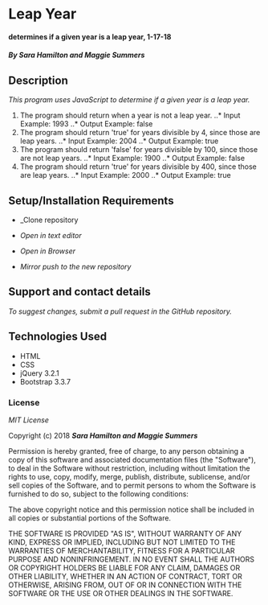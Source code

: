 # Leap Year

#### determines if a given year is a leap year, 1-17-18

#### _By Sara Hamilton and Maggie Summers_

## Description

_This program uses JavaScript to determine if a given year is a leap year._

1. The program should return when a year is not a leap year.
..* Input Example: 1993
..* Output Example: false
2. The program should return 'true' for years divisible by 4, since those are leap years.
..* Input Example: 2004
..* Output Example: true
3. The program should return 'false' for years divisible by 100, since those are not leap years.
..* Input Example: 1900
..* Output Example: false
4. The program should return 'true' for years divisible by 400, since those are leap years.
..* Input Example: 2000
..* Output Example: true

## Setup/Installation Requirements

* _Clone repository

* _Open in text editor_

* _Open in Browser_

* _Mirror push to the new repository_

## Support and contact details

_To suggest changes, submit a pull request in the GitHub repository._

## Technologies Used

* HTML
* CSS
* jQuery 3.2.1
* Bootstrap 3.3.7

### License

*MIT License*

Copyright (c) 2018 **_Sara Hamilton and Maggie Summers_**

Permission is hereby granted, free of charge, to any person obtaining a copy
of this software and associated documentation files (the "Software"), to deal
in the Software without restriction, including without limitation the rights
to use, copy, modify, merge, publish, distribute, sublicense, and/or sell
copies of the Software, and to permit persons to whom the Software is
furnished to do so, subject to the following conditions:

The above copyright notice and this permission notice shall be included in all
copies or substantial portions of the Software.

THE SOFTWARE IS PROVIDED "AS IS", WITHOUT WARRANTY OF ANY KIND, EXPRESS OR
IMPLIED, INCLUDING BUT NOT LIMITED TO THE WARRANTIES OF MERCHANTABILITY,
FITNESS FOR A PARTICULAR PURPOSE AND NONINFRINGEMENT. IN NO EVENT SHALL THE
AUTHORS OR COPYRIGHT HOLDERS BE LIABLE FOR ANY CLAIM, DAMAGES OR OTHER
LIABILITY, WHETHER IN AN ACTION OF CONTRACT, TORT OR OTHERWISE, ARISING FROM,
OUT OF OR IN CONNECTION WITH THE SOFTWARE OR THE USE OR OTHER DEALINGS IN THE
SOFTWARE.
